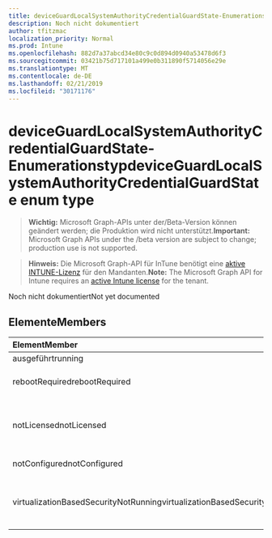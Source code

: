 ```yaml
---
title: deviceGuardLocalSystemAuthorityCredentialGuardState-Enumerationstyp
description: Noch nicht dokumentiert
author: tfitzmac
localization_priority: Normal
ms.prod: Intune
ms.openlocfilehash: 882d7a37abcd34e80c9c0d894d0940a53478d6f3
ms.sourcegitcommit: 03421b75d717101a499e0b311890f5714056e29e
ms.translationtype: MT
ms.contentlocale: de-DE
ms.lasthandoff: 02/21/2019
ms.locfileid: "30171176"
---
```

# <a name="deviceguardlocalsystemauthoritycredentialguardstate-enum-type"></a><span data-ttu-id="e7413-103">deviceGuardLocalSystemAuthorityCredentialGuardState-Enumerationstyp</span><span class="sxs-lookup"><span data-stu-id="e7413-103">deviceGuardLocalSystemAuthorityCredentialGuardState enum type</span></span>

> <span data-ttu-id="e7413-104">**Wichtig:** Microsoft Graph-APIs unter der/Beta-Version können geändert werden; die Produktion wird nicht unterstützt.</span><span class="sxs-lookup"><span data-stu-id="e7413-104">**Important:** Microsoft Graph APIs under the /beta version are subject to change; production use is not supported.</span></span>

> <span data-ttu-id="e7413-105">**Hinweis:** Die Microsoft Graph-API für InTune benötigt eine [aktive INTUNE-Lizenz](https://go.microsoft.com/fwlink/?linkid=839381) für den Mandanten.</span><span class="sxs-lookup"><span data-stu-id="e7413-105">**Note:** The Microsoft Graph API for Intune requires an [active Intune license](https://go.microsoft.com/fwlink/?linkid=839381) for the tenant.</span></span>

<span data-ttu-id="e7413-106">Noch nicht dokumentiert</span><span class="sxs-lookup"><span data-stu-id="e7413-106">Not yet documented</span></span>

## <a name="members"></a><span data-ttu-id="e7413-107">Elemente</span><span class="sxs-lookup"><span data-stu-id="e7413-107">Members</span></span>
|<span data-ttu-id="e7413-108">Element</span><span class="sxs-lookup"><span data-stu-id="e7413-108">Member</span></span>|<span data-ttu-id="e7413-109">Wert</span><span class="sxs-lookup"><span data-stu-id="e7413-109">Value</span></span>|<span data-ttu-id="e7413-110">Beschreibung</span><span class="sxs-lookup"><span data-stu-id="e7413-110">Description</span></span>|
|:---|:---|:---|
|<span data-ttu-id="e7413-111">ausgeführt</span><span class="sxs-lookup"><span data-stu-id="e7413-111">running</span></span>|<span data-ttu-id="e7413-112">0</span><span class="sxs-lookup"><span data-stu-id="e7413-112">0</span></span>|<span data-ttu-id="e7413-113">Wird ausgeführt</span><span class="sxs-lookup"><span data-stu-id="e7413-113">Running</span></span>|
|<span data-ttu-id="e7413-114">rebootRequired</span><span class="sxs-lookup"><span data-stu-id="e7413-114">rebootRequired</span></span>|<span data-ttu-id="e7413-115">1</span><span class="sxs-lookup"><span data-stu-id="e7413-115">1</span></span>|<span data-ttu-id="e7413-116">Neustart erforderlich</span><span class="sxs-lookup"><span data-stu-id="e7413-116">Reboot required</span></span>|
|<span data-ttu-id="e7413-117">notLicensed</span><span class="sxs-lookup"><span data-stu-id="e7413-117">notLicensed</span></span>|<span data-ttu-id="e7413-118">2</span><span class="sxs-lookup"><span data-stu-id="e7413-118">2</span></span>|<span data-ttu-id="e7413-119">Nicht für Anmeldeinformationen Schutz lizenziert</span><span class="sxs-lookup"><span data-stu-id="e7413-119">Not licensed for Credential Guard</span></span>|
|<span data-ttu-id="e7413-120">notConfigured</span><span class="sxs-lookup"><span data-stu-id="e7413-120">notConfigured</span></span>|<span data-ttu-id="e7413-121">3</span><span class="sxs-lookup"><span data-stu-id="e7413-121">3</span></span>|<span data-ttu-id="e7413-122">Nicht konfiguriert</span><span class="sxs-lookup"><span data-stu-id="e7413-122">Not configured</span></span>|
|<span data-ttu-id="e7413-123">virtualizationBasedSecurityNotRunning</span><span class="sxs-lookup"><span data-stu-id="e7413-123">virtualizationBasedSecurityNotRunning</span></span>|<span data-ttu-id="e7413-124">4</span><span class="sxs-lookup"><span data-stu-id="e7413-124">4</span></span>|<span data-ttu-id="e7413-125">Virtualisierungs-basierte Sicherheit wird nicht gestartet</span><span class="sxs-lookup"><span data-stu-id="e7413-125">Virtualization Based security is not running</span></span>|




